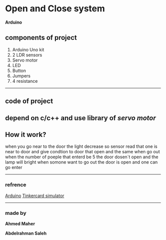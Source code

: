 # Open and Close system
**Arduino**

## components of project
1. Arduino Uno kit
2. 2 LDR sensors
3. Servo motor
4. LED
5. Button
6. Jumpers
7. 4 resistance
---
## code of project

depend on c/c++ and use library of *servo motor*
---
## How it work?

when you go near to the door the light decrease so sensor read that one is near to door and give condtion to door that open and the same when go out when the number 
of poeple that enterd be 5 the door dosen`t open and the lamp will bright when somone want to go out the door is open and one can go enter

---
### refrence

[Arduino](https://create.arduino.cc/)
[Tinkercard simulator](https://www.tinkercad.com/dashboard?type=circuits&collection=designs)

---
### made by
**Ahmed Maher**


**Abdelrahman Saleh**

